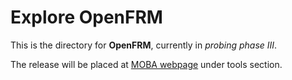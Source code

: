 # Explore OpenFRM

This is the directory for **OpenFRM**, currently in _probing phase III_.


The release will be placed at [MOBA webpage](https://www.moba.coop/) under tools section.
